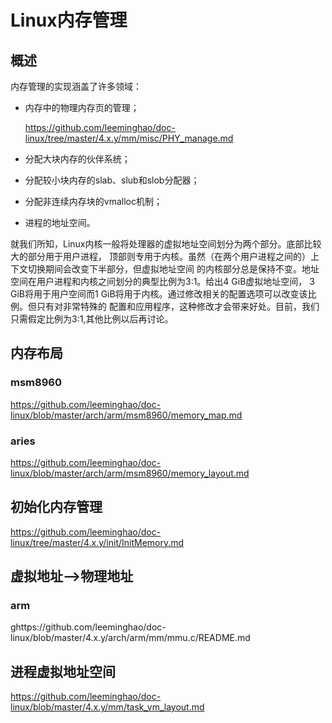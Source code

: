 Linux内存管理
========================================

概述
----------------------------------------

内存管理的实现涵盖了许多领域：

* 内存中的物理内存页的管理；

  https://github.com/leeminghao/doc-linux/tree/master/4.x.y/mm/misc/PHY_manage.md

* 分配大块内存的伙伴系统；

* 分配较小块内存的slab、slub和slob分配器；

* 分配非连续内存块的vmalloc机制；

* 进程的地址空间。

就我们所知，Linux内核一般将处理器的虚拟地址空间划分为两个部分。底部比较大的部分用于用户进程，
顶部则专用于内核。虽然（在两个用户进程之间的）上下文切换期间会改变下半部分，但虚拟地址空间
的内核部分总是保持不变。地址空间在用户进程和内核之间划分的典型比例为3∶1。给出4 GiB虚拟地址空间，
3 GiB将用于用户空间而1 GiB将用于内核。通过修改相关的配置选项可以改变该比例。但只有对非常特殊的
配置和应用程序，这种修改才会带来好处。目前，我们只需假定比例为3∶1,其他比例以后再讨论。

内存布局
----------------------------------------

### msm8960

https://github.com/leeminghao/doc-linux/blob/master/arch/arm/msm8960/memory_map.md

### aries

https://github.com/leeminghao/doc-linux/blob/master/arch/arm/msm8960/memory_layout.md

初始化内存管理
----------------------------------------

https://github.com/leeminghao/doc-linux/tree/master/4.x.y/init/InitMemory.md

虚拟地址-->物理地址
----------------------------------------

### arm

ghttps://github.com/leeminghao/doc-linux/blob/master/4.x.y/arch/arm/mm/mmu.c/README.md

进程虚拟地址空间
----------------------------------------

https://github.com/leeminghao/doc-linux/blob/master/4.x.y/mm/task_vm_layout.md
